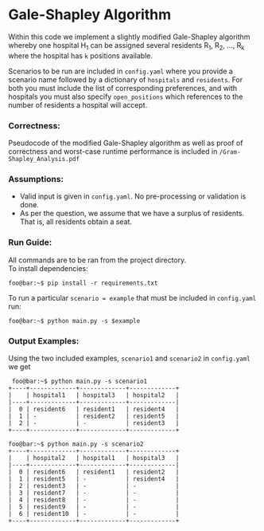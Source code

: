 # Gale-Shapley Algorithm 

Within this code we implement a slightly modified Gale-Shapley algorithm whereby one hospital H<sub>1</sub> can be assigned
several residents R<sub>1</sub>, R<sub>2</sub>, ..., R<sub>k</sub> where the hospital has ``k`` positions available. 


Scenarios to be run are included in `config.yaml` where you provide a scenario name followed by a dictionary of `hospitals` and `residents`. For both 
you must include the list of corresponding preferences, and with hospitals you must also specify  `open_positions` which references 
to the number of residents a hospital will accept. 

### Correctness: 
Pseudocode of the modified Gale-Shapley algorithm as well as proof of correctness and worst-case runtime performance is included 
in `/Gram-Shapley_Analysis.pdf`

### Assumptions: 
- Valid input is given in `config.yaml`. No pre-processing or validation is done. 
- As per the question, we assume that we have a surplus of residents. That is, all residents obtain a seat. 

### Run Guide:
All commands are to be ran from the project directory.    
To install dependencies: 
```console
foo@bar:~$ pip install -r requirements.txt
```
 To run a particular `scenario = example` that must be included in `config.yaml` run:
```console
foo@bar:~$ python main.py -s $example
```


### Output Examples:
Using the two included examples, `scenario1` and `scenario2` in `config.yaml` we get
```console
 foo@bar:~$ python main.py -s scenario1
+----+-------------+-------------+-------------+
|    | hospital1   | hospital3   | hospital2   |
|----+-------------+-------------+-------------|
|  0 | resident6   | resident1   | resident4   |
|  1 | -           | resident2   | resident5   |
|  2 | -           | -           | resident3   |
+----+-------------+-------------+-------------+

foo@bar:~$ python main.py -s scenario2
+----+-------------+-------------+-------------+
|    | hospital2   | hospital1   | hospital3   |
|----+-------------+-------------+-------------|
|  0 | resident6   | resident1   | resident2   |
|  1 | resident5   | -           | resident4   |
|  2 | resident3   | -           | -           |
|  3 | resident7   | -           | -           |
|  4 | resident8   | -           | -           |
|  5 | resident9   | -           | -           |
|  6 | resident10  | -           | -           |
+----+-------------+-------------+-------------+
```